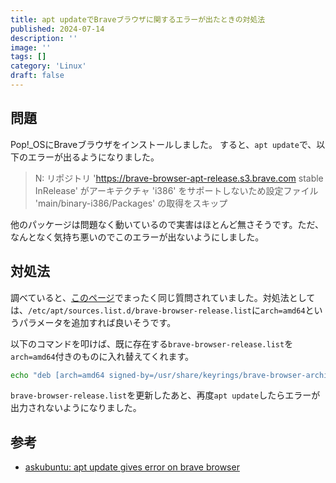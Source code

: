 ```yaml
---
title: apt updateでBraveブラウザに関するエラーが出たときの対処法
published: 2024-07-14
description: ''
image: ''
tags: []
category: 'Linux'
draft: false
---
```


## 問題

Pop!\_OSにBraveブラウザをインストールしました。
すると、`apt update`で、以下のエラーが出るようになりました。

> N: リポジトリ 'https://brave-browser-apt-release.s3.brave.com stable InRelease' がアーキテクチャ 'i386' をサポートしないため設定ファイル 'main/binary-i386/Packages' の取得をスキップ

他のパッケージは問題なく動いているので実害はほとんど無さそうです。ただ、なんとなく気持ち悪いのでこのエラーが出ないようにしました。

## 対処法

調べていると、[このページ](https://askubuntu.com/questions/1453435/apt-update-gives-error-on-brave-browser)でまったく同じ質問されていました。対処法としては、`/etc/apt/sources.list.d/brave-browser-release.list`に`arch=amd64`というパラメータを追加すれば良いそうです。

以下のコマンドを叩けば、既に存在する`brave-browser-release.list`を`arch=amd64`付きのものに入れ替えてくれます。
```bash
echo "deb [arch=amd64 signed-by=/usr/share/keyrings/brave-browser-archive-keyring.gpg] https://brave-browser-apt-release.s3.brave.com/ stable main"|sudo tee /etc/apt/sources.list.d/brave-browser-release.list
```

`brave-browser-release.list`を更新したあと、再度`apt update`したらエラーが出力されないようになりました。

## 参考

- [askubuntu: apt update gives error on brave browser](https://askubuntu.com/questions/1453435/apt-update-gives-error-on-brave-browser)
